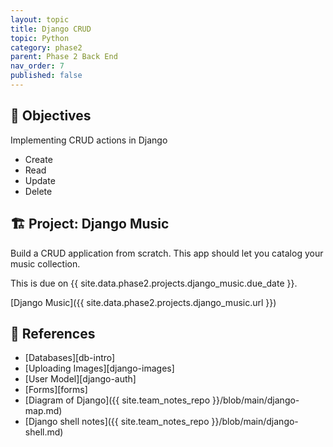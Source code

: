 ```yaml
---
layout: topic
title: Django CRUD
topic: Python
category: phase2
parent: Phase 2 Back End
nav_order: 7
published: false
---
```



## 🎯 Objectives

Implementing CRUD actions in Django

- Create
- Read
- Update
- Delete

## 🏗️ Project: Django Music

Build a CRUD application from scratch. This app should let you catalog your music collection.

This is due on {{ site.data.phase2.projects.django_music.due_date }}.

[Django Music]({{ site.data.phase2.projects.django_music.url }})

## 🔖 References

- [Databases][db-intro]
- [Uploading Images][django-images]
- [User Model][django-auth]
- [Forms][forms]
- [Diagram of Django]({{ site.team_notes_repo }}/blob/main/django-map.md)
- [Django shell notes]({{ site.team_notes_repo }}/blob/main/django-shell.md)
